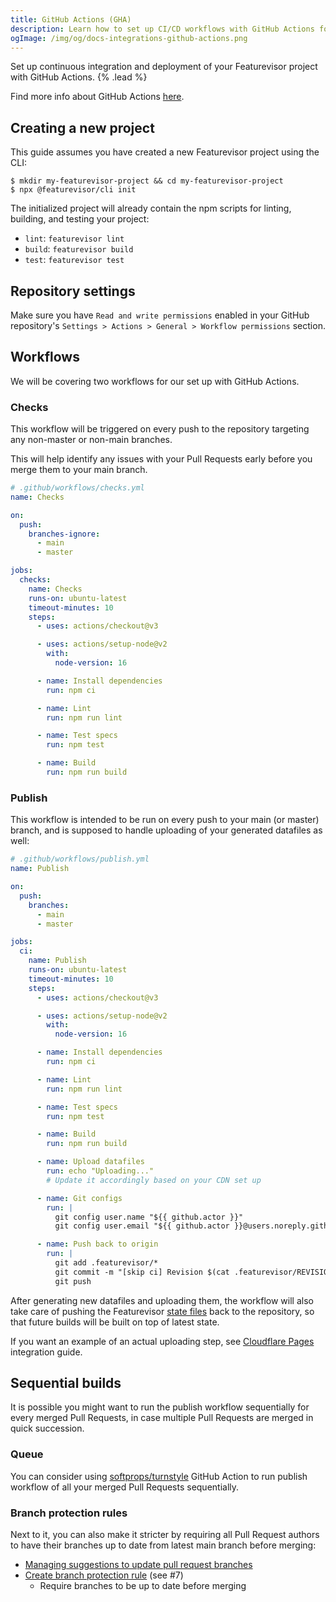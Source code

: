 ```yaml
---
title: GitHub Actions (GHA)
description: Learn how to set up CI/CD workflows with GitHub Actions for Featurevisor
ogImage: /img/og/docs-integrations-github-actions.png
---
```


Set up continuous integration and deployment of your Featurevisor project with GitHub Actions. {% .lead %}

Find more info about GitHub Actions [here](https://github.com/features/actions).

## Creating a new project

This guide assumes you have created a new Featurevisor project using the CLI:

```
$ mkdir my-featurevisor-project && cd my-featurevisor-project
$ npx @featurevisor/cli init
```

The initialized project will already contain the npm scripts for linting, building, and testing your project:

- `lint`: `featurevisor lint`
- `build`: `featurevisor build`
- `test`: `featurevisor test`

## Repository settings

Make sure you have `Read and write permissions` enabled in your GitHub repository's `Settings > Actions > General > Workflow permissions` section.

## Workflows

We will be covering two workflows for our set up with GitHub Actions.

### Checks

This workflow will be triggered on every push to the repository targeting any non-master or non-main branches.

This will help identify any issues with your Pull Requests early before you merge them to your main branch.

```yml
# .github/workflows/checks.yml
name: Checks

on:
  push:
    branches-ignore:
      - main
      - master

jobs:
  checks:
    name: Checks
    runs-on: ubuntu-latest
    timeout-minutes: 10
    steps:
      - uses: actions/checkout@v3

      - uses: actions/setup-node@v2
        with:
          node-version: 16

      - name: Install dependencies
        run: npm ci

      - name: Lint
        run: npm run lint

      - name: Test specs
        run: npm test

      - name: Build
        run: npm run build
```

### Publish

This workflow is intended to be run on every push to your main (or master) branch, and is supposed to handle uploading of your generated datafiles as well:

```yml
# .github/workflows/publish.yml
name: Publish

on:
  push:
    branches:
      - main
      - master

jobs:
  ci:
    name: Publish
    runs-on: ubuntu-latest
    timeout-minutes: 10
    steps:
      - uses: actions/checkout@v3

      - uses: actions/setup-node@v2
        with:
          node-version: 16

      - name: Install dependencies
        run: npm ci

      - name: Lint
        run: npm run lint

      - name: Test specs
        run: npm test

      - name: Build
        run: npm run build

      - name: Upload datafiles
        run: echo "Uploading..."
        # Update it accordingly based on your CDN set up

      - name: Git configs
        run: |
          git config user.name "${{ github.actor }}"
          git config user.email "${{ github.actor }}@users.noreply.github.com"

      - name: Push back to origin
        run: |
          git add .featurevisor/*
          git commit -m "[skip ci] Revision $(cat .featurevisor/REVISION)"
          git push
```

After generating new datafiles and uploading them, the workflow will also take care of pushing the Featurevisor [state files](/docs/state-files) back to the repository, so that future builds will be built on top of latest state.

If you want an example of an actual uploading step, see [Cloudflare Pages](/docs/integrations/cloudflare-pages/) integration guide.

## Sequential builds

It is possible you might want to run the publish workflow sequentially for every merged Pull Requests, in case multiple Pull Requests are merged in quick succession.

### Queue

You can consider using [softprops/turnstyle](https://github.com/softprops/turnstyle) GitHub Action to run publish workflow of all your merged Pull Requests sequentially.

### Branch protection rules

Next to it, you can also make it stricter by requiring all Pull Request authors to have their branches up to date from latest main branch before merging:

- [Managing suggestions to update pull request branches](https://docs.github.com/en/repositories/configuring-branches-and-merges-in-your-repository/configuring-pull-request-merges/managing-suggestions-to-update-pull-request-branches)
- [Create branch protection rule](https://docs.github.com/en/repositories/configuring-branches-and-merges-in-your-repository/managing-protected-branches/managing-a-branch-protection-rule#creating-a-branch-protection-rule) (see #7)
  -  Require branches to be up to date before merging

